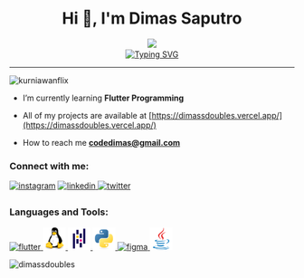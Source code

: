 <h1 align="center">Hi 👋, I'm Dimas Saputro</h1>

<div align="center">
<img src="https://user-images.githubusercontent.com/76572359/192977310-4dc903a2-7bf1-4848-a494-df95503b173a.gif" width="200"></img>
</div>


<div align="center">
<a href="https://git.io/typing-svg"><img src="https://readme-typing-svg.herokuapp.com?font=Noto+Sans+Mono&pause=1000&center=true&width=435&lines=Informatics+Students;Flutter+Developer;IT+Security+Enthusiast" alt="Typing SVG" /></a>
</div>

<hr>

<p align="left"> <img src="https://komarev.com/ghpvc/?username=dimassdoubles&label=Profile%20views&color=0e75b6&style=flat" alt="kurniawanflix" /> </p>

- I’m currently learning **Flutter Programming**

- All of my projects are available at [https://dimassdoubles.vercel.app/](https://dimassdoubles.vercel.app/)

- How to reach me **codedimas@gmail.com**

<h3 align="left">Connect with me:</h3>
<p align="left">
<a href="https://instagram.com/dimassdoubles" target="blank"><img src=https://img.shields.io/badge/instagram-%23000000.svg?&style=for-the-badge&logo=instagram&logoColor=white alt=instagram style="margin-bottom: 5px;" /></a>

<a href="https://www.linkedin.com/in/dimassdoubles" target="_blank">
<img src=https://img.shields.io/badge/linkedin-%231E77B5.svg?&style=for-the-badge&logo=linkedin&logoColor=white alt=linkedin style="margin-bottom: 5px;" />

</a>
<a href="https://twitter.com/dimassdoubles" target="_blank">
<img src=https://img.shields.io/badge/twitter-%2300acee.svg?&style=for-the-badge&logo=twitter&logoColor=white alt=twitter style="margin-bottom: 5px;" />
</a>

</p>

<h3 align="left">Languages and Tools:</h3>
<p align="left"> 
<a href="https://flutter.dev" target="_blank" rel="noreferrer"> <img src="https://www.vectorlogo.zone/logos/flutterio/flutterio-icon.svg" alt="flutter" width="35" height="35"/> </a> 
<a href="https://www.linux.org/" target="_blank" rel="noreferrer"> <img src="https://raw.githubusercontent.com/devicons/devicon/master/icons/linux/linux-original.svg" alt="linux" width="40" height="40"/> </a> 
<a href="https://pandas.pydata.org/" target="_blank" rel="noreferrer"> <img src="https://raw.githubusercontent.com/devicons/devicon/2ae2a900d2f041da66e950e4d48052658d850630/icons/pandas/pandas-original.svg" alt="pandas" width="40" height="40"/> </a> 
<a href="https://www.python.org" target="_blank" rel="noreferrer"> <img src="https://raw.githubusercontent.com/devicons/devicon/master/icons/python/python-original.svg" alt="python" width="40" height="40"/> </a> 
<a href="https://www.figma.com/" target="_blank" rel="noreferrer"> <img src="https://www.vectorlogo.zone/logos/figma/figma-icon.svg" alt="figma" width="35" height="35"/> </a> 
<a href="https://www.java.com" target="_blank" rel="noreferrer"> <img src="https://raw.githubusercontent.com/devicons/devicon/master/icons/java/java-original.svg" alt="java" width="40" height="40"/> </a>
 
</p>

<p>&nbsp;<img align="left" src="https://github-readme-stats.vercel.app/api?username=dimassdoubles&show_icons=true&locale=en&theme=discord_old_blurple" alt="dimassdoubles" /></p>
